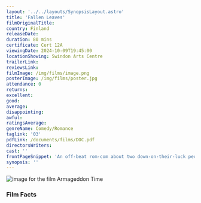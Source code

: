 ```yaml
---
layout: '../../layouts/SynopsisLayout.astro'
title: 'Fallen Leaves'
filmOriginalTitle:
country: Finland
releaseDate:
duration: 80 mins
certificate: Cert 12A
viewingDate: 2024-10-09T19:45:00
locationShowing: Swindon Arts Centre
trailerLink:
reviewsLink:
filmImage: /img/films/image.png
posterImage: /img/films/poster.jpg
attendance: 0
returns:
excellent:
good:
average:
disappointing:
awful:
ratingsAverage:
genreName: Comedy/Romance
taglink: '03'
pdfLink: /documents/films/DOC.pdf
directorsWriters:
cast: ''
frontPageSnippet: 'An off-beat rom-com about two down-on-their-luck people, Ansa and Holappa, who keep encountering one another.  When they go on a proper date, their romancing is upset by misfortune and mis-matched expectations.'
synopsis: ''
---
```


![image for the film Armageddon Time](/img/films/armageddontime.png)

<div class="review__author review__author--review1"> 
</div>

<div class="review__author"> 
</div>

### Film Facts
